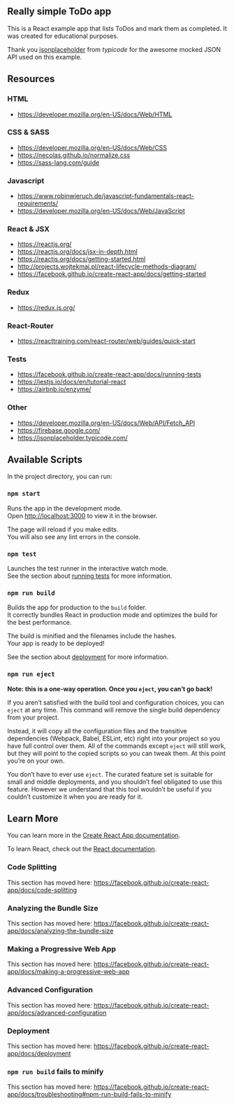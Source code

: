 ## Really simple ToDo app

This is a React example app that lists ToDos and mark them as completed. It was created for educational purposes.

Thank you [jsonplaceholder](https://jsonplaceholder.typicode.com/) from _typicode_ for the awesome mocked JSON API used on this example.

## Resources

### HTML

- https://developer.mozilla.org/en-US/docs/Web/HTML

### CSS & SASS

- https://developer.mozilla.org/en-US/docs/Web/CSS
- https://necolas.github.io/normalize.css
- https://sass-lang.com/guide

### Javascript

- https://www.robinwieruch.de/javascript-fundamentals-react-requirements/
- https://developer.mozilla.org/en-US/docs/Web/JavaScript

### React & JSX

- https://reactjs.org/
- https://reactjs.org/docs/jsx-in-depth.html
- https://reactjs.org/docs/getting-started.html
- http://projects.wojtekmaj.pl/react-lifecycle-methods-diagram/
- https://facebook.github.io/create-react-app/docs/getting-started

### Redux

- https://redux.js.org/

### React-Router

- https://reacttraining.com/react-router/web/guides/quick-start


### Tests

- https://facebook.github.io/create-react-app/docs/running-tests
- https://jestjs.io/docs/en/tutorial-react
- https://airbnb.io/enzyme/

### Other

- https://developer.mozilla.org/en-US/docs/Web/API/Fetch_API
- https://firebase.google.com/
- https://jsonplaceholder.typicode.com/





## Available Scripts

In the project directory, you can run:

### `npm start`

Runs the app in the development mode.<br>
Open [http://localhost:3000](http://localhost:3000) to view it in the browser.

The page will reload if you make edits.<br>
You will also see any lint errors in the console.

### `npm test`

Launches the test runner in the interactive watch mode.<br>
See the section about [running tests](https://facebook.github.io/create-react-app/docs/running-tests) for more information.

### `npm run build`

Builds the app for production to the `build` folder.<br>
It correctly bundles React in production mode and optimizes the build for the best performance.

The build is minified and the filenames include the hashes.<br>
Your app is ready to be deployed!

See the section about [deployment](https://facebook.github.io/create-react-app/docs/deployment) for more information.

### `npm run eject`

**Note: this is a one-way operation. Once you `eject`, you can’t go back!**

If you aren’t satisfied with the build tool and configuration choices, you can `eject` at any time. This command will remove the single build dependency from your project.

Instead, it will copy all the configuration files and the transitive dependencies (Webpack, Babel, ESLint, etc) right into your project so you have full control over them. All of the commands except `eject` will still work, but they will point to the copied scripts so you can tweak them. At this point you’re on your own.

You don’t have to ever use `eject`. The curated feature set is suitable for small and middle deployments, and you shouldn’t feel obligated to use this feature. However we understand that this tool wouldn’t be useful if you couldn’t customize it when you are ready for it.

## Learn More

You can learn more in the [Create React App documentation](https://facebook.github.io/create-react-app/docs/getting-started).

To learn React, check out the [React documentation](https://reactjs.org/).

### Code Splitting

This section has moved here: https://facebook.github.io/create-react-app/docs/code-splitting

### Analyzing the Bundle Size

This section has moved here: https://facebook.github.io/create-react-app/docs/analyzing-the-bundle-size

### Making a Progressive Web App

This section has moved here: https://facebook.github.io/create-react-app/docs/making-a-progressive-web-app

### Advanced Configuration

This section has moved here: https://facebook.github.io/create-react-app/docs/advanced-configuration

### Deployment

This section has moved here: https://facebook.github.io/create-react-app/docs/deployment

### `npm run build` fails to minify

This section has moved here: https://facebook.github.io/create-react-app/docs/troubleshooting#npm-run-build-fails-to-minify
